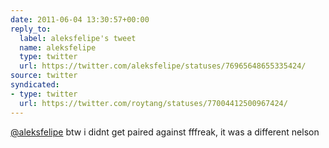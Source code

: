 ```yaml
---
date: 2011-06-04 13:30:57+00:00
reply_to:
  label: aleksfelipe's tweet
  name: aleksfelipe
  type: twitter
  url: https://twitter.com/aleksfelipe/statuses/76965648655335424/
source: twitter
syndicated:
- type: twitter
  url: https://twitter.com/roytang/statuses/77004412500967424/
---
```


[@aleksfelipe](https://twitter.com/aleksfelipe/) btw i didnt get paired against fffreak, it was a different nelson